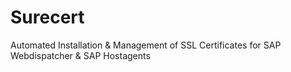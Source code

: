 # Surecert
Automated Installation & Management of SSL Certificates for SAP Webdispatcher & SAP Hostagents
